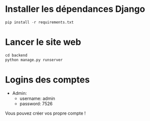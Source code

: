 # Installer les dépendances Django

```py
pip install -r requirements.txt
```

# Lancer le site web

```py
cd backend
python manage.py runserver
```

# Logins des comptes

- Admin:
	- username: admin
	- password: 7526

Vous pouvez créer vos propre compte !
